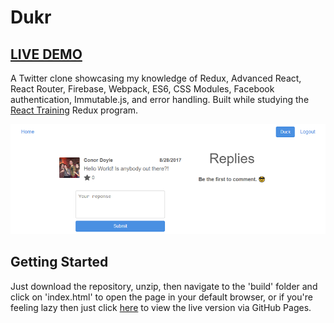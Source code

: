 # Dukr
## [LIVE DEMO](https://dukr-46b41.firebaseapp.com/)

A Twitter clone showcasing my knowledge of Redux, Advanced React, React Router, Firebase, Webpack, ES6, CSS Modules, Facebook authentication, Immutable.js, and error handling. Built while studying the [React Training](https://tylermcginnis.com/courses/redux/) Redux program.

![Screenshot of Dukr application.](./dukr.png?raw=true "Dukr.")
## Getting Started

Just download the repository, unzip, then navigate to the 'build' folder and click on 'index.html' to open the page in your default browser, or if you're feeling lazy then just click [here](https://dukr-46b41.firebaseapp.com/) to view the live version via GitHub Pages.
